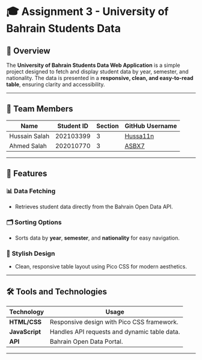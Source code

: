 # 🎓 Assignment 3 - University of Bahrain Students Data

## 📖 Overview
The **University of Bahrain Students Data Web Application** is a simple project designed to fetch and display student data by year, semester, and nationality. The data is presented in a **responsive, clean, and easy-to-read table**, ensuring clarity and accessibility.

---

## 👥 Team Members

| **Name**        | **Student ID** | **Section** | **GitHub Username**              |
|------------------|----------------|-------------|-----------------------------------|
| Hussain Salah    | 202103399      | 3           | [Hussa11n](https://github.com/Hussa11n) |
| Ahmed Salah      | 202010770      | 3           | [ASBX7](https://github.com/ASBX7)       |

---

## 🚀 Features

### 📊 **Data Fetching**
- Retrieves student data directly from the Bahrain Open Data API.

### 🗂️ **Sorting Options**
- Sorts data by **year**, **semester**, and **nationality** for easy navigation.

### 🎨 **Stylish Design**
- Clean, responsive table layout using Pico CSS for modern aesthetics.

---

## 🛠️ Tools and Technologies

| **Technology**  | **Usage**                                    |
|------------------|----------------------------------------------|
| **HTML/CSS**     | Responsive design with Pico CSS framework.   |
| **JavaScript**   | Handles API requests and dynamic table data. |
| **API**          | Bahrain Open Data Portal.                   |

---